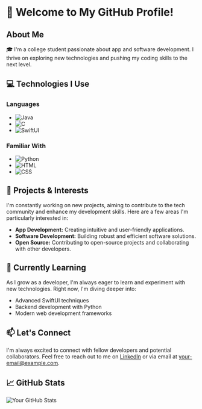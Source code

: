 # 👋 Welcome to My GitHub Profile!

## About Me

🎓 I'm a college student passionate about app and software development. I thrive on exploring new technologies and pushing my coding skills to the next level.

## 💻 Technologies I Use

### Languages
- ![Java](https://img.shields.io/badge/Java-ED8B00?style=for-the-badge&logo=java&logoColor=white)
- ![C](https://img.shields.io/badge/C-00599C?style=for-the-badge&logo=c&logoColor=white)
- ![SwiftUI](https://img.shields.io/badge/SwiftUI-FA7343?style=for-the-badge&logo=swift&logoColor=white)

### Familiar With
- ![Python](https://img.shields.io/badge/Python-3776AB?style=for-the-badge&logo=python&logoColor=white)
- ![HTML](https://img.shields.io/badge/HTML5-E34F26?style=for-the-badge&logo=html5&logoColor=white)
- ![CSS](https://img.shields.io/badge/CSS3-1572B6?style=for-the-badge&logo=css3&logoColor=white)

## 🚀 Projects & Interests

I'm constantly working on new projects, aiming to contribute to the tech community and enhance my development skills. Here are a few areas I'm particularly interested in:

- **App Development:** Creating intuitive and user-friendly applications.
- **Software Development:** Building robust and efficient software solutions.
- **Open Source:** Contributing to open-source projects and collaborating with other developers.

## 🌱 Currently Learning

As I grow as a developer, I'm always eager to learn and experiment with new technologies. Right now, I'm diving deeper into:

- Advanced SwiftUI techniques
- Backend development with Python
- Modern web development frameworks

## 📫 Let's Connect

I'm always excited to connect with fellow developers and potential collaborators. Feel free to reach out to me on [LinkedIn](https://www.linkedin.com) or via email at [your-email@example.com](mailto:your-email@example.com).

## 📈 GitHub Stats

![Your GitHub Stats](https://github-readme-stats.vercel.app/api?username=your-username&show_icons=true&theme=radical)




<!-- 
# Hi there 👋

**`Code Craftsman`**

I am a dedicated college student at VCU with a strong passion for app and software development. My enthusiasm lies particularly in creating innovative solutions that enhance health and fitness, reflecting my personal interest in maintaining a healthy lifestyle.
-->



<!--
**bvo24/bvo24** is a ✨ _special_ ✨ repository because its `README.md` (this file) appears on your GitHub profile.

Here are some ideas to get you started:

- 🔭 I’m currently working on ...
- 🌱 I’m currently learning ...
- 👯 I’m looking to collaborate on ...
- 🤔 I’m looking for help with ...
- 💬 Ask me about ...
- 📫 How to reach me: ...
- 😄 Pronouns: ...
- ⚡ Fun fact: ...
-->
